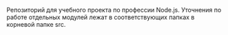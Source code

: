 Репозиторий для учебного проекта по профессии Node.js. Уточнения по работе отдельных модулей лежат в соответствующих папках в корневой папке src.
